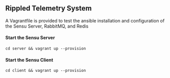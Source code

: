 ## Rippled Telemetry System

A Vagrantfile is provided to test the ansible installation
and configuration of the Sensu Server, RabbitMQ, and Redis

#### Start the Sensu Server
````
cd server && vagrant up --provision
````

#### Start the Sensu Client
````
cd client && vagrant up --provision
````

